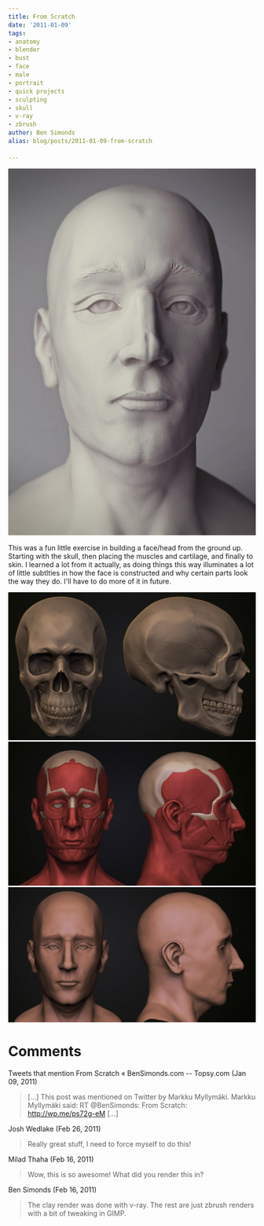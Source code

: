 ```yaml
---
title: From Scratch
date: '2011-01-09'
tags:
- anatomy
- blender
- bust
- face
- male
- portrait
- quick projects
- sculpting
- skull
- v-ray
- zbrush
author: Ben Simonds
alias: blog/posts/2011-01-09-from-scratch

---
```


![>< ><](/images/old/sk1.jpg)

This was a fun little exercise in building a face/head from the ground up. Starting with the skull, then placing the muscles and cartilage, and finally to skin. I learned a lot from it actually, as doing things this way illuminates a lot of little subtlties in how the face is constructed and why certain parts look the way they do. I'll have to do more of it in future.

![>< ><](/images/old/skull2.jpg)
![>< ><](/images/old/skull3_ecorche.jpg)
![>< ><](/images/old/skull3_ecorche2.jpg)


# Comments


Tweets that mention From Scratch « BenSimonds.com -- Topsy.com (Jan 09, 2011)
> [...] This post was mentioned on Twitter by Markku Myllymäki. Markku Myllymäki said: RT @BenSimonds: From Scratch: http://wp.me/ps72g-eM [...]

Josh Wedlake (Feb 26, 2011)
> Really great stuff,
> I need to force myself to do this!

Milad Thaha (Feb 16, 2011)
> Wow, this is so awesome! What did you render this in?

Ben Simonds (Feb 16, 2011)
> The clay render was done with v-ray. The rest are just zbrush renders with a bit of tweaking in GIMP.
